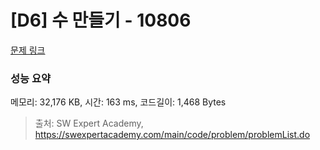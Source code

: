 # [D6] 수 만들기 - 10806 

[문제 링크](https://swexpertacademy.com/main/code/problem/problemDetail.do?contestProbId=AXTC4piqD_IDFASe) 

### 성능 요약

메모리: 32,176 KB, 시간: 163 ms, 코드길이: 1,468 Bytes



> 출처: SW Expert Academy, https://swexpertacademy.com/main/code/problem/problemList.do